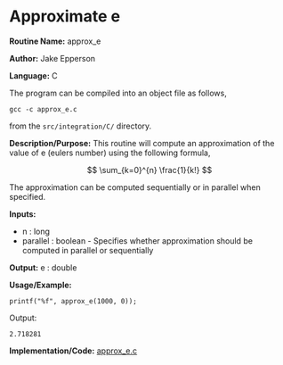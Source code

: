 # Approximate e

**Routine Name:** approx_e

**Author:** Jake Epperson

**Language:** C

The program can be compiled into an object file as follows,

    gcc -c approx_e.c

from the `src/integration/C/` directory.

**Description/Purpose:** This routine will compute an approximation of the value of e (eulers number) using the following formula,

$$ \sum_{k=0}^{n} \frac{1}{k!} $$

The approximation can be computed sequentially or in parallel when specified.

**Inputs:**

- n : long
- parallel : boolean - Specifies whether approximation should be computed in parallel or sequentially

**Output:** e : double

**Usage/Example:**
 
    printf("%f", approx_e(1000, 0));

Output:

    2.718281

**Implementation/Code:** [approx_e.c](../../src/integration/C/approx_e.c)